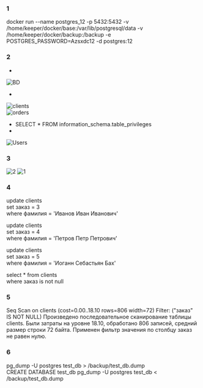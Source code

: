 ### 1 ###
docker run --name postgres_12 -p 5432:5432 -v /home/keeper/docker/base:/var/lib/postgresql/data -v /home/keeper/docker/backup:/backup -e POSTGRES_PASSWORD=Azsxdc12 -d postgres:12

### 2 ###
*  
![BD](https://user-images.githubusercontent.com/88678440/143536090-645575f5-7baf-4a2b-98b1-d76de48a397e.JPG)  
  
*  
![clients](https://user-images.githubusercontent.com/88678440/143536113-41021d8c-5d66-4792-820b-ad7b8ebac981.JPG)  
![orders](https://user-images.githubusercontent.com/88678440/143536134-10207d41-91bc-4dcf-bce7-24683fc759ed.JPG)  
* SELECT * FROM information_schema.table_privileges  
*  
![Users](https://user-images.githubusercontent.com/88678440/143536201-f344dd85-327f-42f8-bb6b-a82a277038c1.JPG)

### 3 ###
![2](https://user-images.githubusercontent.com/88678440/143541131-84f8dcce-f187-4c9a-9fc2-2ce39e66ccb3.JPG)
![1](https://user-images.githubusercontent.com/88678440/143541133-4140d950-a7f9-4df8-9266-2a1c1648c4a6.JPG)

### 4 ###
update clients   
set заказ = 3   
where фамилия = 'Иванов Иван Иванович'  

update clients   
set заказ = 4   
where фамилия = 'Петров Петр Петрович'  

update clients   
set заказ = 5   
where фамилия = 'Иоганн Себастьян Бах'  

select * from clients  
where заказ is not null  

### 5 ###
Seq Scan on clients  (cost=0.00..18.10 rows=806 width=72)
  Filter: ("заказ" IS NOT NULL)
Произведено последовательное сканирование таблицы clients. Были затраты на уровне 18.10, обработано 806 записей, средний размер строки 72 байта. Применен фильтр значения по столбцу заказ не равен нулю.

### 6 ###
pg_dump -U postgres test_db > /backup/test_db.dump  
CREATE DATABASE test_db
pg_dump -U postgres test_db < /backup/test_db.dump
